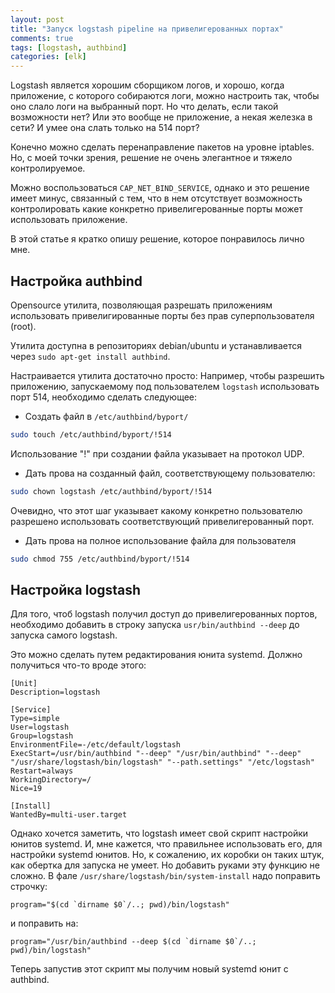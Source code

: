 ```yaml
---
layout: post
title: "Запуск logstash pipeline на привелигерованных портах"
comments: true
tags: [logstash, authbind]
categories: [elk]
---
```


Logstash является хорошим сборщиком логов, и хорошо, когда приложение, с которого собираются логи, можно настроить так, чтобы оно слало логи на выбранный порт. Но что делать, если такой возможности нет? Или это вообще не приложение, а некая железка в сети? И умее она слать только на 514 порт?

Конечно можно сделать перенаправление пакетов на уровне iptables. Но, с моей точки зрения, решение не очень элегантное и тяжело контролируемое.

Можно воспользоваться `CAP_NET_BIND_SERVICE`, однако и это решение имеет минус, связанный с тем, что в нем отсутствует возможность контролировать какие конкретно привелигерованные порты может использовать приложение.

В этой статье я кратко опишу решение, которое понравилось лично мне.

<!--more-->

## Настройка authbind
Opensource утилита, позволяющая разрешать приложениям использовать привелигированные порты без прав суперпользователя (root).

Утилита доступна в репозиториях debian/ubuntu и устанавливается через `sudo apt-get install authbind`.

Настраивается утилита достаточно просто:
Например, чтобы разрешить приложению, запускаемому под пользователем `logstash` использовать порт 514, необходимо сделать следующее:

* Создать файл в `/etc/authbind/byport/`
``` bash
sudo touch /etc/authbind/byport/!514
```
Использование "!" при создании файла указывает на протокол UDP.
* Дать прова на созданный файл, соответствующему пользователю:
``` bash
sudo chown logstash /etc/authbind/byport/!514
```
Очевидно, что этот шаг указывает какому конкретно пользователю разрешено использовать соответствующий привелигерованный порт.
* Дать прова на полное использование файла для пользователя
``` bash
sudo chmod 755 /etc/authbind/byport/!514
```

## Настройка logstash
Для того, чтоб logstash получил доступ до привелигерованных портов, необходимо добавить в строку запуска `usr/bin/authbind --deep` до запуска самого logstash.

Это можно сделать путем редактирования юнита systemd. Должно получиться что-то вроде этого:
```
[Unit]
Description=logstash

[Service]
Type=simple
User=logstash
Group=logstash
EnvironmentFile=-/etc/default/logstash
ExecStart=/usr/bin/authbind "--deep" "/usr/bin/authbind" "--deep" "/usr/share/logstash/bin/logstash" "--path.settings" "/etc/logstash"
Restart=always
WorkingDirectory=/
Nice=19

[Install]
WantedBy=multi-user.target
```

Однако хочется заметить, что logstash имеет свой скрипт настройки юнитов systemd. И, мне кажется, что правильнее использовать его, для настройки systemd юнитов.
Но, к сожалению, их коробки он таких штук, как обертка для запуска не умеет. Но добавить руками эту функцию не сложно. В фале `/usr/share/logstash/bin/system-install` надо поправить строчку:
```
program="$(cd `dirname $0`/..; pwd)/bin/logstash"
```
и поправить на:
```
program="/usr/bin/authbind --deep $(cd `dirname $0`/..; pwd)/bin/logstash"
```

Теперь запустив этот скрипт мы получим новый systemd юнит с authbind.
